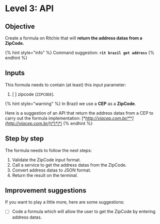 # Level 3: API

## Objective

Create a formula on Ritchie that will **return the address datas from a ZipCode.**

{% hint style="info" %}
Command suggestion: **`rit brazil get address`**
{% endhint %}

## Inputs

This formula needs to contain \(at least\) this input parameter:

1. [ ] zipcode \(`ZIPCODE`\).

{% hint style="warning" %}
In Brazil we use a **CEP** as a **ZipCode**.   
  
Here is a suggestion of an API that return the address datas from a CEP to carry out the formula implementation: [**http://viacep.com.br/**](http://viacep.com.br/)\*\*\*\*
{% endhint %}

## Step by step

The formula needs to follow the next steps:

1. Validate the ZipCode input format. 
2. Call a service to get the address datas from the ZipCode. 
3. Convert address datas to JSON format. 
4. Return the result on the terminal.

## Improvement suggestions

 If you want to play a little more, here are some suggestions:

* [ ] Code a formula which will allow the user to get the ZipCode by entering address datas.

